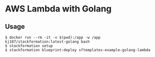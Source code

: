 # AWS Lambda with Golang

## Usage

```
$ docker run --rm -it -v $(pwd):/app -w /app kj187/stackformation:latest-golang bash
$ stackformation setup
$ stackformation blueprint:deploy sftemplates-example-golang-lambda
```
